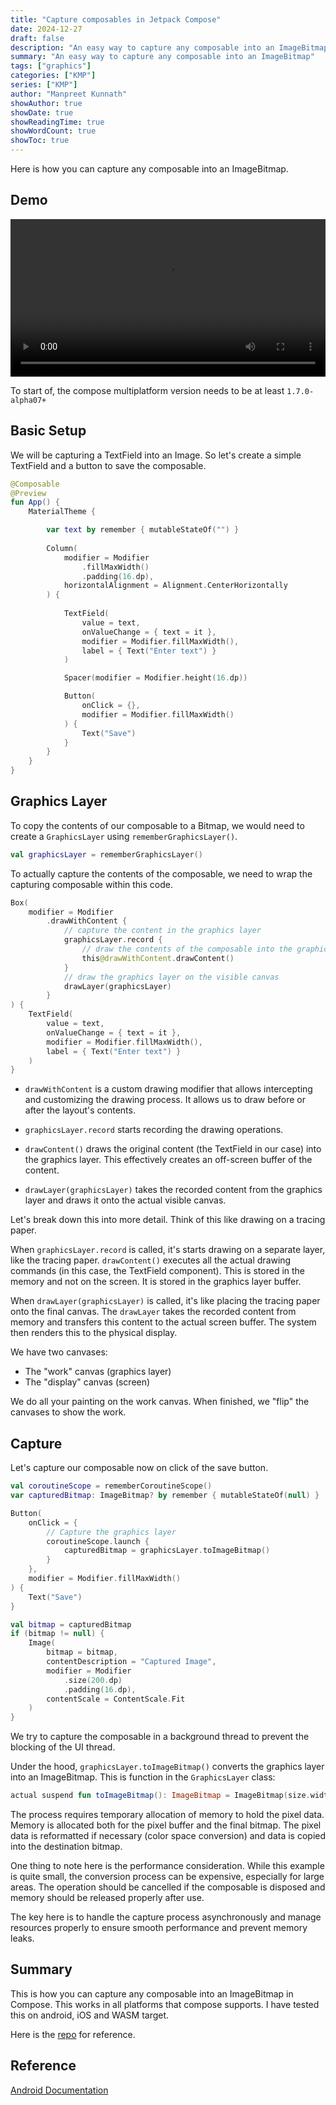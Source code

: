 ```yaml
---
title: "Capture composables in Jetpack Compose"
date: 2024-12-27
draft: false
description: "An easy way to capture any composable into an ImageBitmap"
summary: "An easy way to capture any composable into an ImageBitmap"
tags: ["graphics"]
categories: ["KMP"]
series: ["KMP"]
author: "Manpreet Kunnath"
showAuthor: true
showDate: true
showReadingTime: true
showWordCount: true
showToc: true
---
```

Here is how you can capture any composable into an ImageBitmap. 

## Demo
<video width="100%" controls>
  <source src="videos/capture-composable.webm">
</video>

To start of, the compose multiplatform version needs to be at least `1.7.0-alpha07+`

## Basic Setup

We will be capturing a TextField into an Image. So let's create a simple TextField and a button to save the composable.

```kotlin
@Composable
@Preview
fun App() {
    MaterialTheme {

        var text by remember { mutableStateOf("") }
        
        Column(
            modifier = Modifier
                .fillMaxWidth()
                .padding(16.dp),
            horizontalAlignment = Alignment.CenterHorizontally
        ) {
            
            TextField(
                value = text,
                onValueChange = { text = it },
                modifier = Modifier.fillMaxWidth(),
                label = { Text("Enter text") }
            )

            Spacer(modifier = Modifier.height(16.dp))

            Button(
                onClick = {},
                modifier = Modifier.fillMaxWidth()
            ) {
                Text("Save")
            }
        }
    }
}
```

## Graphics Layer

To copy the contents of our composable to a Bitmap, we would need to create a `GraphicsLayer` using `rememberGraphicsLayer()`.

```kotlin
val graphicsLayer = rememberGraphicsLayer()
```

To actually capture the contents of the composable, we need to wrap the capturing composable within this code.
```kotlin
Box(
    modifier = Modifier
        .drawWithContent {
            // capture the content in the graphics layer
            graphicsLayer.record {
                // draw the contents of the composable into the graphics layer
                this@drawWithContent.drawContent()
            }
            // draw the graphics layer on the visible canvas
            drawLayer(graphicsLayer)
        }
) {
    TextField(
        value = text,
        onValueChange = { text = it },
        modifier = Modifier.fillMaxWidth(),
        label = { Text("Enter text") }
    )
}
```

* `drawWithContent` is a custom drawing modifier that allows intercepting and customizing the drawing process. It allows us to draw before or after the layout's contents.

* `graphicsLayer.record` starts recording the drawing operations.

* `drawContent()` draws the original content (the TextField in our case) into the graphics layer. This effectively creates an off-screen buffer of the content.

* `drawLayer(graphicsLayer)` takes the recorded content from the graphics layer and draws it onto the actual visible canvas.

Let's break down this into more detail. Think of this like drawing on a tracing paper.

When `graphicsLayer.record` is called, it's starts drawing on a separate layer, like the tracing paper. `drawContent()` executes all the actual drawing commands (in this case, the TextField component). This is stored in the memory and not on the screen. It is stored in the graphics layer buffer.

When `drawLayer(graphicsLayer)` is called, it's like placing the tracing paper onto the final canvas. The `drawLayer` takes the recorded content from memory and transfers this content to the actual screen buffer. The system then renders this to the physical display.

We have two canvases:
* The "work" canvas (graphics layer)
* The "display" canvas (screen)

We do all your painting on the work canvas. When finished, we "flip" the canvases to show the work.

## Capture

Let's capture our composable now on click of the save button.
```kotlin
val coroutineScope = rememberCoroutineScope()
var capturedBitmap: ImageBitmap? by remember { mutableStateOf(null) }

Button(
    onClick = {
        // Capture the graphics layer
        coroutineScope.launch {
            capturedBitmap = graphicsLayer.toImageBitmap()
        }
    },
    modifier = Modifier.fillMaxWidth()
) {
    Text("Save")
}

val bitmap = capturedBitmap
if (bitmap != null) {
    Image(
        bitmap = bitmap,
        contentDescription = "Captured Image",
        modifier = Modifier
            .size(200.dp)
            .padding(16.dp),
        contentScale = ContentScale.Fit
    )
}
```
We try to capture the composable in a background thread to prevent the blocking of the UI thread. 

Under the hood, `graphicsLayer.toImageBitmap()` converts the graphics layer into an ImageBitmap. This is function in the `GraphicsLayer` class:
```kotlin
actual suspend fun toImageBitmap(): ImageBitmap = ImageBitmap(size.width, size.height).apply { draw(canvas = Canvas(this), parentLayer = null) }
```

The process requires temporary allocation of memory to hold the pixel data. Memory is allocated both for the pixel buffer and the final bitmap. The pixel data is reformatted if necessary (color space conversion) and data is copied into the destination bitmap.

One thing to note here is the performance consideration. While this example is quite small, the conversion process can be expensive, especially for large areas. The operation should be cancelled if the composable is disposed and memory should be released properly after use.

The key here is to handle the capture process asynchronously and manage resources properly to ensure smooth performance and prevent memory leaks.

## Summary
This is how you can capture any composable into an ImageBitmap in Compose. This works in all platforms that compose supports. I have tested this on android, iOS and WASM target.

Here is the [repo]() for reference. 

## Reference
[Android Documentation](https://developer.android.com/develop/ui/compose/graphics/draw/modifiers#composable-to-bitmap)
